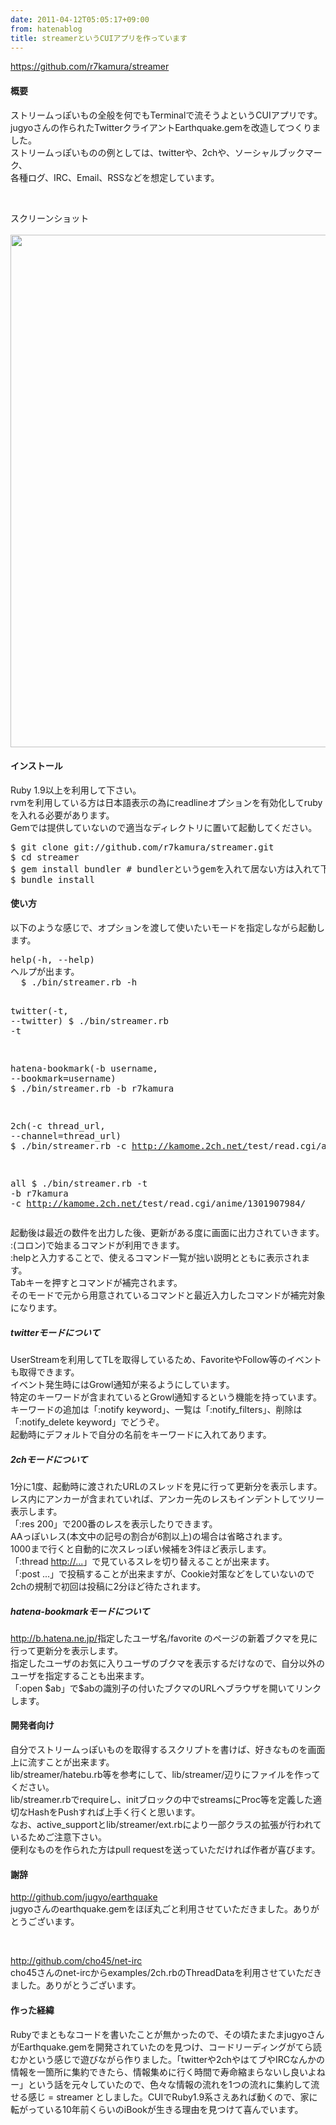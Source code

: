 ```yaml
---
date: 2011-04-12T05:05:17+09:00
from: hatenablog
title: streamerというCUIアプリを作っています
---
```


<p><a href="https://github.com/r7kamura/streamer">https://github.com/r7kamura/streamer</a></p><p></p>

<div class="section">
    <h4>概要</h4>
    <p>ストリームっぽいもの全般を何でもTerminalで流そうよというCUIアプリです。<br>
jugyoさんの作られたTwitterクライアントEarthquake.gemを改造してつくりました。<br>
ストリームっぽいものの例としては、twitterや、2chや、ソーシャルブックマーク、<br>
各種ログ、IRC、Email、RSSなどを想定しています。</p>
<br>
<p>スクリーンショット<br>
<a href="http://farm6.static.flickr.com/5264/5610500965_055bb9b714_b.jpg"><br>
  <img src="http://farm6.static.flickr.com/5264/5610500965_055bb9b714_b.jpg" width="820"><br>
</a></p>
<p></p>

</div>
<div class="section">
    <h4>インストール</h4>
    <p>Ruby 1.9以上を利用して下さい。<br>
rvmを利用している方は日本語表示の為にreadlineオプションを有効化してrubyを入れる必要があります。<br>
Gemでは提供していないので適当なディレクトリに置いて起動してください。</p>
<pre class="code lang-sh" data-lang="sh" data-unlink>$ git clone git://github.com/r7kamura/streamer.git
$ <span class="synStatement">cd</span> streamer
$ gem <span class="synStatement">install</span> bundler<span class="synComment"> # bundlerというgemを入れて居ない方は入れて下さい</span>
$ bundle <span class="synStatement">install</span>
</pre>
</div>
<div class="section">
    <h4>使い方</h4>
    <p>以下のような感じで、オプションを渡して使いたいモードを指定しながら起動します。</p>
<pre class="code lang-sh" data-lang="sh" data-unlink><span class="synStatement">help(</span>-h, --<span class="synStatement">help)</span>
ヘルプが出ます。
  $ ./bin/streamer.rb <span class="synSpecial">-h</span>

twitter<span class="synStatement">(</span>-t, --twitter<span class="synStatement">)</span>
  $ ./bin/streamer.rb <span class="synSpecial">-t</span>

hatena-bookmark<span class="synStatement">(</span>-b username, --<span class="synIdentifier">bookmark</span>=username<span class="synStatement">)</span>
  $ ./bin/streamer.rb <span class="synSpecial">-b</span> r7kamura

2ch<span class="synStatement">(</span>-c thread_url, --<span class="synIdentifier">channel</span>=thread_url<span class="synStatement">)</span>
  $ ./bin/streamer.rb <span class="synSpecial">-c</span> http://kamome.2ch.net/<span class="synStatement">test</span>/<span class="synStatement">read</span>.cgi/anime/<span class="synConstant">1301907984</span>/

all
  $ ./bin/streamer.rb <span class="synSpecial">-t</span> <span class="synSpecial">-b</span> r7kamura <span class="synSpecial">-c</span> http://kamome.2ch.net/<span class="synStatement">test</span>/<span class="synStatement">read</span>.cgi/anime/<span class="synConstant">1301907984</span>/
</pre>
<p>起動後は最近の数件を出力した後、更新がある度に画面に出力されていきます。<br>
:(コロン)で始まるコマンドが利用できます。<br>
:helpと入力することで、使えるコマンド一覧が拙い説明とともに表示されます。<br>
Tabキーを押すとコマンドが補完されます。<br>
そのモードで元から用意されているコマンドと最近入力したコマンドが補完対象になります。</p>
<p></p>

<div class="section">
    <h5>twitterモードについて</h5>
    <p>UserStreamを利用してTLを取得しているため、FavoriteやFollow等のイベントも取得できます。<br>
イベント発生時にはGrowl通知が来るようにしています。<br>
特定のキーワードが含まれているとGrowl通知するという機能を持っています。<br>
キーワードの追加は「:notify keyword」、一覧は「:notify_filters」、削除は「:notify_delete keyword」でどうぞ。<br>
起動時にデフォルトで自分の名前をキーワードに入れてあります。</p>
<p></p>

</div>
<div class="section">
    <h5>2chモードについて</h5>
    <p>1分に1度、起動時に渡されたURLのスレッドを見に行って更新分を表示します。<br>
レス内にアンカーが含まれていれば、アンカー先のレスもインデントしてツリー表示します。<br>
「:res 200」で200番のレスを表示したりできます。<br>
AAっぽいレス(本文中の記号の割合が6割以上)の場合は省略されます。<br>
1000まで行くと自動的に次スレっぽい候補を3件ほど表示します。<br>
「:thread <a href="http://...">http://...</a>」で見ているスレを切り替えることが出来ます。<br>
「:post ...」で投稿することが出来ますが、Cookie対策などをしていないので2chの規制で初回は投稿に2分ほど待たされます。</p>
<p></p>

</div>
<div class="section">
    <h5>hatena-bookmarkモードについて</h5>
    <p><a href="http://b.hatena.ne.jp/">http://b.hatena.ne.jp/</a>指定したユーザ名/favorite のページの新着ブクマを見に行って更新分を表示します。<br>
指定したユーザのお気に入りユーザのブクマを表示するだけなので、自分以外のユーザを指定することも出来ます。<br>
「:open $ab」で$abの識別子の付いたブクマのURLへブラウザを開いてリンクします。</p>
<p></p>

</div>
</div>
<div class="section">
    <h4>開発者向け</h4>
    <p>自分でストリームっぽいものを取得するスクリプトを書けば、好きなものを画面上に流すことが出来ます。<br>
lib/streamer/hatebu.rb等を参考にして、lib/streamer/辺りにファイルを作ってください。<br>
lib/streamer.rbでrequireし、initブロックの中でstreamsにProc等を定義した適切なHashをPushすれば上手く行くと思います。<br>
なお、active_supportとlib/streamer/ext.rbにより一部クラスの拡張が行われているためご注意下さい。<br>
便利なものを作られた方はpull requestを送っていただければ作者が喜びます。</p>
<p></p>

</div>
<div class="section">
    <h4>謝辞</h4>
    <p><a href="http://github.com/jugyo/earthquake">http://github.com/jugyo/earthquake</a><br>
jugyoさんのearthquake.gemをほぼ丸ごと利用させていただきました。ありがとうございます。</p>
<br>
<p><a href="http://github.com/cho45/net-irc">http://github.com/cho45/net-irc</a><br>
cho45さんのnet-ircからexamples/2ch.rbのThreadDataを利用させていただきました。ありがとうございます。</p>
<p></p>

</div>
<div class="section">
    <h4>作った経緯</h4>
    <p>Rubyでまともなコードを書いたことが無かったので、その頃たまたまjugyoさんがEarthquake.gemを開発されていたのを見つけ、コードリーディングがてら読むかという感じで遊びながら作りました。「twitterや2chやはてブやIRCなんかの情報を一箇所に集約できたら、情報集めに行く時間で寿命縮まらないし良いよねー」という話を元々していたので、色々な情報の流れを1つの流れに集約して流せる感じ = streamer としました。CUIでRuby1.9系さえあれば動くので、家に転がっている10年前くらいのiBookが生きる理由を見つけて喜んでいます。</p>

</div>
